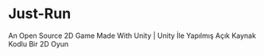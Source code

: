 # Just-Run
An Open Source 2D Game Made With Unity | Unity İle Yapılmış Açık Kaynak Kodlu Bir 2D Oyun
